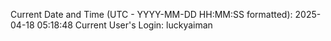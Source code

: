 Current Date and Time (UTC - YYYY-MM-DD HH:MM:SS formatted): 2025-04-18 05:18:48
Current User's Login: luckyaiman
